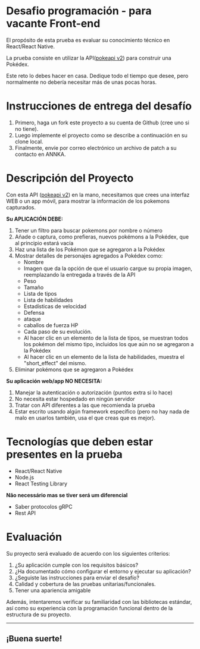 # Desafio programación - para vacante Front-end


El propósito de esta prueba es evaluar su conocimiento técnico en React/React Native.

La prueba consiste en utilizar la API([pokeapi v2](https://pokeapi.co/docsv2/#)) para construir una Pokédex.

Este reto lo debes hacer en casa. Dedique todo el tiempo que desee, pero normalmente no debería necesitar más de unas pocas horas.

# Instrucciones de entrega del desafío

1. Primero, haga un fork este proyecto a su cuenta de Github (cree uno si no tiene).
2. Luego implemente el proyecto como se describe a continuación en su clone local.
3. Finalmente, envíe por correo electrónico un archivo de patch a su contacto en ANNKA.

# Descripción del Proyecto

Con esta API ([pokeapi v2](https://pokeapi.co/docsv2/#)) en la mano, necesitamos que crees una interfaz WEB o un app móvil, para mostrar la información de los pokemons capturados.

**Su APLICACIÓN DEBE:**

1. Tener un filtro para buscar pokemons por nombre o número
2. Añade o captura, como prefieras, nuevos pokémons a la Pokédex, que al principio estará vacía
3. Haz una lista de los Pokémon que se agregaron a la Pokédex
4. Mostrar detalles de personajes agregados a Pokédex como:
     - Nombre
     - Imagen que da la opción de que el usuario cargue su propia imagen, reemplazando la entregada a través de la API
     - Peso
     - Tamaño
     - Lista de tipos
     - Lista de habilidades
     - Estadísticas de velocidad
     - Defensa
     - ataque
     - caballos de fuerza HP
     - Cada paso de su evolución.
     - Al hacer clic en un elemento de la lista de tipos, se muestran todos los pokémon del mismo tipo, incluidos los que aún no se agregaron a la Pokédex
     - Al hacer clic en un elemento de la lista de habilidades, muestra el "short_effect" del mismo.
5. Eliminar pokémons que se agregaron a Pokédex


**Su aplicación web/app NO NECESITA:**

1. Manejar la autenticación o autorización (puntos extra si lo hace)
2. No necesita estar hospedado en ningún servidor
3. Tratar con API diferentes a las que recomienda la prueba
4. Estar escrito usando algún framework específico (pero no hay nada de malo en usarlos también, usa el que creas que es mejor).

# Tecnologías que deben estar presentes en la prueba

- React/React Native
- Node.js
- React Testing Library

**Não necessário mas se tiver será um diferencial**

- Saber protocolos gRPC
- Rest API

# Evaluación

Su proyecto será evaluado de acuerdo con los siguientes criterios:

1. ¿Su aplicación cumple con los requisitos básicos?
2. ¿Ha documentado cómo configurar el entorno y ejecutar su aplicación?
3. ¿Seguiste las instrucciones para enviar el desafío?
4. Calidad y cobertura de las pruebas unitarias/funcionales.
5. Tener una apariencia amigable 

Además, intentaremos verificar su familiaridad con las bibliotecas estándar, así como su experiencia con la programación funcional dentro de la estructura de su proyecto.

---

## ¡Buena suerte!
